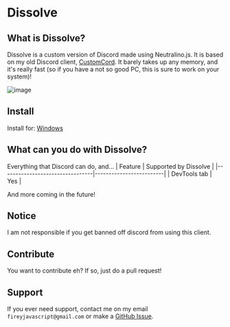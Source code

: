 # Dissolve
## What is Dissolve?
Dissolve is a custom version of Discord made using Neutralino.js. It is based on my old Discord client, [CustomCord](https://github.com/trisn0w/CustomCord).
It barely takes up any memory, and it's really fast (so if you have a not so good PC, this is sure to work on your system)!

![image](https://i.ibb.co/cJYBxSM/image.png)

## Install

Install for:
[Windows](https://github.com/dune-studios/dissolve/releases/latest)


## What can you do with Dissolve?
Everything that Discord can do, and...
| Feature                         | Supported by Dissolve |
|---------------------------------|-------------------------|
| DevTools tab  | Yes                     |

And more coming in the future!

## Notice
I am not responsible if you get banned off discord from using this client.

## Contribute
You want to contribute eh? If so, just do a pull request!

## Support
If you ever need support, contact me on my email ``fireyjavascript@gmail.com`` or make a [GitHub Issue](https://github.com/dune-studios/Dissolve/issues).
